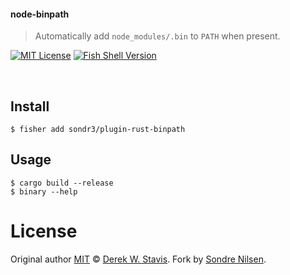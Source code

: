 #### node-binpath

> Automatically add `node_modules/.bin` to `PATH` when present.

[![MIT License](https://img.shields.io/badge/license-MIT-007EC7.svg?style=flat-square)](/LICENSE)
[![Fish Shell Version](https://img.shields.io/badge/fish-v3.1.0-007EC7.svg?style=flat-square)](https://fishshell.com)

<br/>

## Install

```fish
$ fisher add sondr3/plugin-rust-binpath
```

## Usage

```fish
$ cargo build --release
$ binary --help
```

# License

Original author [MIT][mit] © [Derek W. Stavis][author]. Fork by [Sondre Nilsen][fork].

[mit]: https://opensource.org/licenses/MIT
[author]: https://github.com/derekstavis
[fork]: https://github.com/sondr3
[omf-link]: https://www.github.com/oh-my-fish/oh-my-fish
[license-badge]: https://img.shields.io/badge/license-MIT-007EC7.svg?style=flat-square
